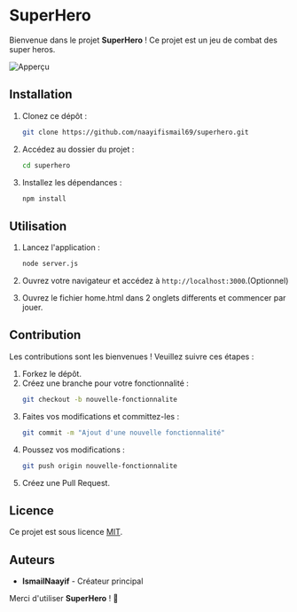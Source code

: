 # SuperHero

Bienvenue dans le projet **SuperHero** ! Ce projet est un jeu de combat des super heros.

![Apperçu](images/game.png.png)


## Installation

1. Clonez ce dépôt :
    ```bash
    git clone https://github.com/naayifismail69/superhero.git
    ```
2. Accédez au dossier du projet :
    ```bash
    cd superhero
    ```
3. Installez les dépendances :
    ```bash
    npm install
    ```

## Utilisation

1. Lancez l'application :
    ```bash
    node server.js
    ```
2. Ouvrez votre navigateur et accédez à `http://localhost:3000`.(Optionnel)

3. Ouvrez le fichier home.html dans 2 onglets differents et commencer par jouer. 

## Contribution

Les contributions sont les bienvenues ! Veuillez suivre ces étapes :

1. Forkez le dépôt.
2. Créez une branche pour votre fonctionnalité :
    ```bash
    git checkout -b nouvelle-fonctionnalite
    ```
3. Faites vos modifications et committez-les :
    ```bash
    git commit -m "Ajout d'une nouvelle fonctionnalité"
    ```
4. Poussez vos modifications :
    ```bash
    git push origin nouvelle-fonctionnalite
    ```
5. Créez une Pull Request.

## Licence

Ce projet est sous licence [MIT](LICENSE).

## Auteurs

- **IsmailNaayif** - Créateur principal

Merci d'utiliser **SuperHero** ! 🚀